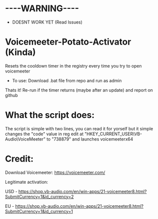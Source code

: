 # ----WARNING----
- DOESNT WORK YET
(Read Issues)

# Voicemeeter-Potato-Activator (Kinda)
Resets the cooldown timer in the registry every time you try to open voicemeeter

- To use: Download .bat file from repo and run as admin

Thats it!
Re-run if the timer returns (maybe after an update) and report on github

# What the script does: 

The script is simple with two lines, you can read it for yorself but it simple changes the "code" value in reg edit at "HKEY_CURRENT_USER\VB-Audio\VoiceMeeter" to "738879" and launches voicemeeterx64

# Credit: 

Download Voicemeeter: https://voicemeeter.com/

Legitimate activation:

USD - https://shop.vb-audio.com/en/win-apps/21-voicemeeter8.html?SubmitCurrency=1&id_currency=2

EU - https://shop.vb-audio.com/en/win-apps/21-voicemeeter8.html?SubmitCurrency=1&id_currency=1
